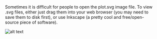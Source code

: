 Sometimes it is difficult for people to open the plot.svg image file. To view .svg files, either just drag them into your web browser (you may need to save them to disk first), or use Inkscape (a pretty cool and free/open-source piece of software).

![alt text](https://github.com/psztorc/Truthcoin/raw/master/lib/qualtrics/output/plot.svg "Visualization of Survey Results")